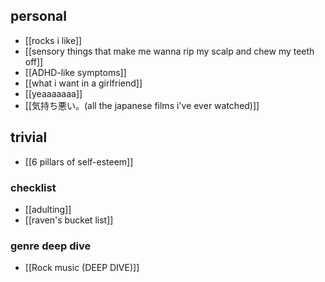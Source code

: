 ## personal
- [[rocks i like]]
- [[sensory things that make me wanna rip my scalp and chew my teeth off]]
- [[ADHD-like symptoms]]
- [[what i want in a girlfriend]]
- [[yeaaaaaaa]]
- [[気持ち悪い。(all the japanese films i've ever watched)]]
## trivial
- [[6 pillars of self-esteem]]
### checklist
- [[adulting]]
- [[raven's bucket list]]
### genre deep dive
- [[Rock music (DEEP DIVE)]]